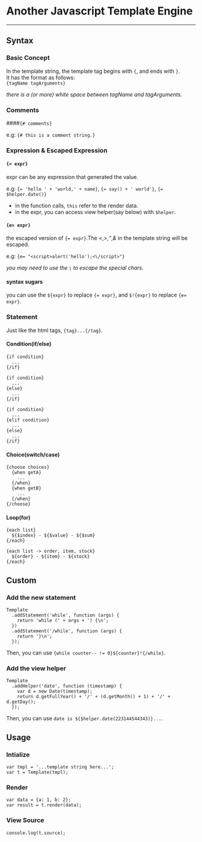 # Another Javascript Template Engine

---

## Syntax

### Basic Concept

In the template string, the template tag begins with `{`, and ends with `}`.      
It has the format as follows:  
`{tagName tagArguments}`  

*there is a (or more) white space between tagName and tagArguments.*  

### Comments

####`{# comments}`  

e.g: `{# this is a comment string.}`  

### Expression & Escaped Expression

#### `{= expr}`  

expr can be any expression that generated the value.  

e.g: `{= 'hello ' + 'world,' + name}`, `{= say() + ' world'}`, `{= $helper.date()}`   

- in the function calls, `this` refer to the render data.
- in the expr, you can access view helper(say below) with `$helper`.

#### `{e= expr}`

the escaped version of `{= expr}`.The *<*,*>*,*"*,*&* in the template string will be escaped.  

e.g: `{e= "<script>alert('hello');<\/script>"}`  

*you may need to use the `\` to escape the special chars.*


#### syntax sugars 

you can use the `${expr}` to replace `{= expr}`, and `$!{expr}` to replace `{e= expr}`.

### Statement

Just like the html tags, `{tag}...{/tag}`.

#### Condition(if/else)

    {if condition}
      ...
    {/if}

    {if condition}
      ...
    {else}
      ...
    {/if}

    {if condition}
      ...
    {elif condition}
      ...
    {else}
      ...
    {/if}

#### Choice(switch/case)

    {choose choices}
      {when getA}
        ...
      {/when}
      {when getB}
        ...
      {/when}
    {/choose}

#### Loop(for)
    
    {each list}
      ${$index} - ${$value} - ${$sum}
    {/each}

    {each list -> order, item, stock}
      ${order} - ${item} - ${stock}
    {/each}

## Custom

### Add the new statement

    Template
      .addStatement('while', function (args) {
        return 'while (' + args + ') {\n';
      })
      .addStatement('/while', function (args) {
        return '}\n';
      });

Then, you can use `{while counter-- != 0}${counter}!{/while}`.

### Add the view helper

    Template
      .addHelper('date', function (timestamp) {
        var d = new Date(timestamp);
        return d.getFullYear() + '/' + (d.getMonth() + 1) + '/' + d.getDay();
      });

Then, you can use `date is ${$helper.date(223144544343)}...`.

## Usage

### Intialize

    var tmpl = '...template string here...';
    var t = Template(tmpl);

### Render

    var data = {a: 1, b: 2};
    var result = t.render(data);

### View Source

    console.log(t.source);
